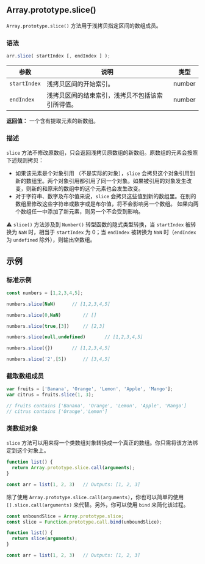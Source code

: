 ## Array.prototype.slice()

`Array.prototype.slice()` 方法用于浅拷贝指定区间的数组成员。

### 语法

```javascript
arr.slice( startIndex [, endIndex ] );
```

| 参数         | 说明                                             | 类型   |
| ------------ | ------------------------------------------------ | ------ |
| `startIndex` | 浅拷贝区间的开始索引。                           | number |
| `endIndex`   | 浅拷贝区间的结束索引，浅拷贝不包括该索引所得值。 | number |

**返回值：** 一个含有提取元素的新数组。

### 描述

`slice` 方法不修改原数组，只会返回浅拷贝原数组的新数组。原数组的元素会按照下述规则拷贝：

- 如果该元素是个对象引用 （不是实际的对象），`slice` 会拷贝这个对象引用到新的数组里。两个对象引用都引用了同一个对象。如果被引用的对象发生改变，则新的和原来的数组中的这个元素也会发生改变。
- 对于字符串、数字及布尔值来说，`slice` 会拷贝这些值到新的数组里。在别的数组里修改这些字符串或数字或是布尔值，将不会影响另一个数组。
  如果向两个数组任一中添加了新元素，则另一个不会受到影响。

⚠️ `slice()` 方法涉及到 `Number()` 转型函数的隐式类型转换，当 `startIndex` 被转换为 `NaN` 时，相当于 `startIndex` 为 0；当 `endIndex` 被转换为 `NaN` 时（`endIndex` 为 `undefined` 除外），则输出空数组。

## 示例

### 标准示例

```js
const numbers = [1,2,3,4,5];

numbers.slice(NaN)		// [1,2,3,4,5]

numbers.slice(0,NaN)		// []

numbers.slice(true,[3])		// [2,3]

numbers.slice(null,undefined)		// [1,2,3,4,5]

numbers.slice({})		// [1,2,3,4,5]

numbers.slice('2',[5])		// [3,4,5]
```

### 截取数组成员

```js
var fruits = ['Banana', 'Orange', 'Lemon', 'Apple', 'Mango'];
var citrus = fruits.slice(1, 3);

// fruits contains ['Banana', 'Orange', 'Lemon', 'Apple', 'Mango']
// citrus contains ['Orange','Lemon']
```

### 类数组对象

`slice` 方法可以用来将一个类数组对象转换成一个真正的数组。你只需将该方法绑定到这个对象上。

```js
function list() {
  return Array.prototype.slice.call(arguments);
}

const arr = list(1, 2, 3)	// Outputs: [1, 2, 3]
```

除了使用 `Array.prototype.slice.call(arguments)`，你也可以简单的使用 `[].slice.call(arguments)` 来代替。另外，你可以使用 `bind` 来简化该过程。

```js
const unboundSlice = Array.prototype.slice;
const slice = Function.prototype.call.bind(unboundSlice);

function list() {
  return slice(arguments);
}

const arr = list(1, 2, 3)	// Outputs: [1, 2, 3]
```

